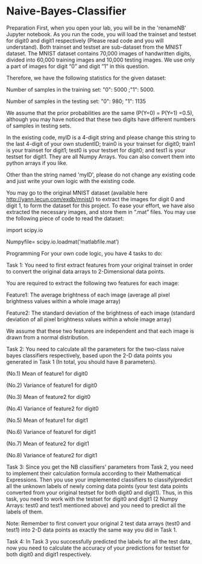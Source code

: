# Naive-Bayes-Classifier
Preparation
First, when you open your lab, you will be in the 'renameNB' Jupyter notebook. As you run the code, you will load the trainset and testset for digit0 and digit1 respectively (Please read code and you will understand). Both trainset and testset are sub-dataset from  the MNIST dataset. The MNIST dataset contains 70,000 images of handwritten digits, divided into 60,000 training images and 10,000 testing images. We use only a part of images for digit “0” and digit “1” in this question. 

Therefore, we have the following statistics for the given dataset:

Number of samples in the training set:  "0": 5000 ;"1": 5000.

Number of samples in the testing set: "0": 980;   "1": 1135

We assume that the prior probabilities are the same (P(Y=0) = P(Y=1) =0.5), although you may have noticed that these two digits have different numbers of samples in testing sets.

In the existing code, myID is a 4-digit string and please change this string to the last 4-digit of your own studentID; train0 is your trainset for digit0; train1 is your trainset for digit1; test0 is your testset for digit0; and test1 is your testset for digit1. They are all Numpy Arrays. You can also convert them into python arrays if you like.

Other than the string named 'myID', please do not change any existing code and just write your own logic with the existing code.

You may go to the original MNIST dataset (available here http://yann.lecun.com/exdb/mnist/) to extract the images for digit 0 and digit 1, to form the dataset for this project. To ease your effort, we have also extracted the necessary images, and store them in “.mat” files. You may use the following piece of code to read the dataset:

import scipy.io

Numpyfile= scipy.io.loadmat(‘matlabfile.mat’) 

Programming
For your own code logic, you have 4 tasks to do:

Task 1:
You need to first extract features from your original trainset in order to convert the original data arrays to 2-Dimensional data points.

You are required to extract the following two features for each image:

Feature1: The average brightness of each image (average all pixel brightness values within a whole image array)

Feature2: The standard deviation of the brightness of each image (standard deviation of all pixel brightness values within a whole image array)

We assume that these two features are independent and that each image is drawn from a normal distribution. 

Task 2:
You need to calculate all the parameters for the two-class naive bayes classifiers respectively, based upon the 2-D data points you generated in Task 1 (In total, you should have 8 parameters).

(No.1) Mean of feature1 for digit0

(No.2) Variance of feature1 for digit0

(No.3) Mean of feature2 for digit0

(No.4) Variance of feature2 for digit0

(No.5) Mean of feature1 for digit1

(No.6) Variance of feature1 for digit1

(No.7) Mean of feature2 for digit1

(No.8) Variance of feature2 for digit1

Task 3:
Since you get the NB classifiers' parameters from Task 2, you need to implement their calculation formula according to their Mathematical Expressions. Then you use your implemented classifiers to classify/predict all the unknown labels of newly coming data points (your test data points converted from your original testset for both digit0 and digit1). Thus, in this task, you need to work with the testset for digit0 and digit1 (2 Numpy Arrays: test0 and test1 mentioned above) and you need to predict all the labels of them.

Note: Remember to first convert your original 2 test data arrays (test0 and test1) into 2-D data points as exactly the same way you did in Task 1.

Task 4:
In Task 3 you successfully predicted the labels for all the test data, now you need to calculate the accuracy of your predictions for testset for both digit0 and digit1 respectively.

